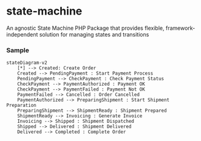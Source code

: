 # state-machine
An agnostic State Machine PHP Package that provides flexible, framework-independent solution for managing states and transitions

### Sample

```
stateDiagram-v2
    [*] --> Created: Create Order
    Created --> PendingPayment : Start Payment Process
    PendingPayment --> CheckPayment : Check Payment Status
    CheckPayment --> PaymentAuthorized : Payment OK
    CheckPayment --> PaymentFailed : Payment Not OK
    PaymentFailed --> Cancelled : Order Cancelled
    PaymentAuthorized --> PreparingShipment : Start Shipment Preparation
    PreparingShipment --> ShipmentReady : Shipment Prepared
    ShipmentReady --> Invoicing : Generate Invoice
    Invoicing --> Shipped : Shipment Dispatched
    Shipped --> Delivered : Shipment Delivered
    Delivered --> Completed : Complete Order
```
